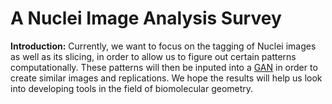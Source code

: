 # A Nuclei Image Analysis Survey

**Introduction:** Currently, we want to focus on the tagging of Nuclei images as well as its slicing, in order to allow us to figure out certain patterns computationally. These patterns will then be inputed into a [GAN](https://en.wikipedia.org/wiki/Generative_adversarial_network) in order to create similar images and replications. We hope the results will help us look into developing tools in the field of biomolecular geometry.
